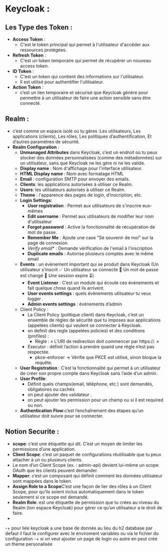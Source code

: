 # Keycloak :
 ## Les Type des Token :
   - **Access Token** : 
     - C'est le token principal qui permet à l'utilisateur d'accéder aux ressources protégées.
   - **Refresh Token** : 
     - C'est un token temporaire qui permet de récupérer un nouveau access token.
   - **ID Token** : 
     - C'est un token qui contient des informations sur l'utilisateur.
     - Il est utilisé pour authentifier l'utilisateur.
   - **Action Token** : 
     -  c’est un lien temporaire et sécurisé que Keycloak génère pour permettre à un utilisateur de faire une action sensible sans être connecté.
 ## Realm :
   - c’est comme un espace isolé où tu gères :Les utilisateurs, Les applications (clients), Les rôles, Les politiques d’authentification, Et d’autres paramètres de sécurité.
   - **Realm Configuration** :
     - **Unmanaged Attributes** dans Keycloak, c’est un endroit où tu peux stocker des données personnalisées (comme des métadonnées) sur un utilisateur, sans que Keycloak ne les gère ni ne les valide.
     - **Display name** : Nom d'affichage pour l'interface utilisateur.
     - **HTML Display name** : Nom avec formatage HTML
     - **Email** : configuration SMTP pour envoyer des emails.
     - **Clients**: les applications autorisées à utiliser ce Realm.
     - **Users**: les utilisateurs autorisés à utiliser ce Realm.
     - **Theme** : l'apparence des pages de login, d’inscription, etc.
     - **Login Settings**: 
       - **User registration** : Permet aux utilisateurs de s'inscrire eux-mêmes
       - **Edit username** : Permet aux utilisateurs de modifier leur nom d'utilisateur
       - **Forgot password** : Active la fonctionnalité de récupération de mot de passe.
       - **Remember Me** : Ajoute une case "Se souvenir de moi" sur la page de connexion.
       - *Verify email** : Demande vérification de l'email à l'inscription
       - **Duplicate emails** : Autorise plusieurs comptes avec le même email
     - **Events** : un évènement important qui se produit dans Keycloak 
     (Un utilisateur s’inscrit ✅ Un utilisateur se connecte 🔐 Un mot de passe est changé 🔄 Une session expire ⏳)
       - **Event Listener** : C’est un module qui écoute ces événements et fait quelque chose quand ils arrivent.
       - **User events settings** : quels événements utilisateur tu veux logger .
       - **Admin events settings** : événements d’admin
     - Client Policy :
       - La Client Policy (politique client) dans Keycloak, c’est un ensemble de règles de sécurité que tu imposes aux applications (appelées clients) qui veulent se connecter à Keycloak.
       - on definit des regle (appelées policies) et des conditions (profiles) :
         -  Règle : « L’URI de redirection doit commencer par https://. »
       - Executor : définit l’action à prendre quand une règle n’est pas respectée.
         - pkce-enforcer → Vérifie que PKCE est utilisé, sinon bloque la requête.
     - **User Registration** : C’est la fonctionnalité qui permet à un utilisateur de créer son propre compte dans Keycloak sans l’aide d’un admin.
     - **User Profile**:
       - Définit quels champs(email, téléphone, etc.) sont demandés, obligatoires ou cachés
       - on peut ajouter des validateur .
       - on peut ajouter les permission pour un champ ou si il est required ou non.
     - **Authentication Flow**:c’est l’enchaînement des étapes qu’un utilisateur doit suivre pour se connecter.
## Notion Securite :
  + **scope**: c’est une étiquette qui dit. C’est un moyen de limiter les permissions d’une application.
  + **Client Scope**: c’est un paquet de configurations réutilisable que tu peux attacher à un ou plusieurs clients.
  + Le nom d’un Client Scope (ex. : admin-api) devient lui-même un scope OAuth que les clients peuvent demander.
  + **Mapper**: c’est un composant qui définit comment les données utilisateur sont mappées dans le token.
  +  **Assign Role to a Scope**C’est une façon de lier des rôles  à un Client Scope, pour qu’ils soient inclus automatiquement dans le token seulement si ce scope est demandé.
  + **Realm Role**: est une étiquette de permission que tu crées au niveau du Realm (ton espace Keycloak) pour gérer ce qu’un utilisateur a le droit de faire.
  + 

   
-+ pour liée keycloak a une base de donnée au lieu du h2 database par defaut il faut le configurer avec le enviroment variables
 ou via le fichier du configuration
-+ si on veut ajouter un page de login ou autre en peut crée un theme personalisée